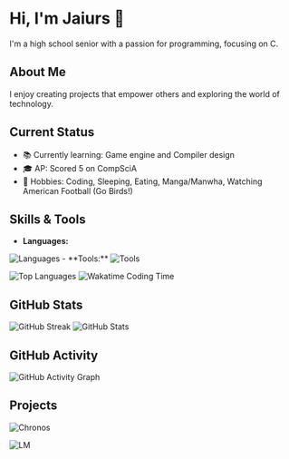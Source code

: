 # Hi, I'm Jaiurs 👋

I'm a high school senior with a passion for programming, focusing on C.

## About Me

I enjoy creating projects that empower others and exploring the world of technology.

## Current Status

- 📚 Currently learning: Game engine and Compiler design
- 🎓 AP: Scored 5 on CompSciA
- 🌟 Hobbies: Coding, Sleeping, Eating, Manga/Manwha, Watching American Football (Go Birds!)

## Skills & Tools

- **Languages:**
<img src="https://skillicons.dev/icons?i=c,java,cpp,cs,html,css,godot,bash" alt="Languages">
- **Tools:**
<img src="https://skillicons.dev/icons?i=idea,neovim,git,github,linux" alt="Tools">

![Top Languages](https://github-readme-stats.vercel.app/api/top-langs/?username=imma-Spring)
![Wakatime Coding Time](https://github-readme-stats.vercel.app/api/wakatime?username=immaspring&layout=compact)
  
## GitHub Stats

![GitHub Streak](https://streak-stats.demolab.com?user=imma-Spring)
![GitHub Stats](https://github-readme-stats.vercel.app/api?username=imma-Spring&theme=radical&show_icons=true&count_private=true)

## GitHub Activity

![GitHub Activity Graph](https://github-readme-activity-graph.vercel.app/graph?username=imma-Spring&custom_title=GitHub%20Activity%20Graph&bg_color=141321&color=A9FEF7&line=626069&point=F8D847&area_color=FE428E&title_color=FE428E&area=true)

## Projects

![Chronos](https://github-readme-stats.vercel.app/api/pin/?username=imma-Spring&theme=radical&repo=Chronos)

![LM](https://github-readme-stats.vercel.app/api/pin/?username=imma-Spring&theme=radical&repo=LM)
